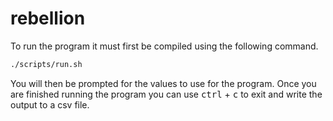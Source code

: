 # rebellion

To run the program it must first be compiled using the following command.

```bash
./scripts/run.sh
```

You will then be prompted for the values to use for the program. Once you are
finished running the program you can use <kbd>ctrl</kbd> + <kbd>c</kbd> to exit
and write the output to a csv file.
